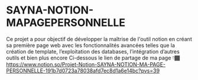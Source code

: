 # SAYNA-NOTION-MAPAGEPERSONNELLE
Ce projet a pour objectif de développer la maîtrise de l'outil notion en créant sa première page web avec les fonctionnalités avancées telles que la création de template, l’exploitation des databases, l’intégration d’autres outils et bien plus encore 
Ci-dessous le lien de partage de ma page 👇🏾
https://www.notion.so/Projet-Notion-SAYNA-NOTION-MA-PAGE-PERSONNELLE-191b7d0723a78038afd7ec8d1a6e14bc?pvs=39
